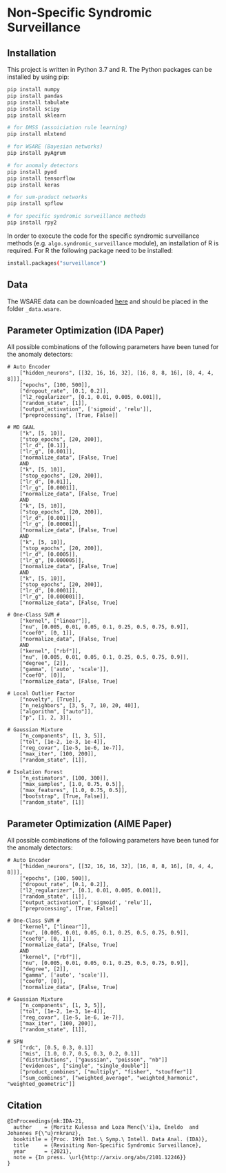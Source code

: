 # Non-Specific Syndromic Surveillance

## Installation
This project is written in Python 3.7 and R. The Python packages can be installed by using pip:
```sh
pip install numpy
pip install pandas
pip install tabulate
pip install scipy
pip install sklearn

# for DMSS (assoiciation rule learning)
pip install mlxtend

# for WSARE (Bayesian networks) 
pip install pyAgrum

# for anomaly detectors
pip install pyod
pip install tensorflow
pip install keras

# for sum-product networks
pip install spflow

# for specific syndromic surveillance methods
pip install rpy2
```

In order to execute the code for the specific syndromic surveillance methods (e.g. `algo.syndromic_surveillance` module), 
an installation of R is required. For R the following package need to be installed:
```sh
install.packages("surveillance")
```

## Data
The WSARE data can be downloaded 
[here](https://web.archive.org/web/20150920104314/http://www.autonlab.org/auton_static/datsets/wsare/wsare3data.zip)
and should be placed in the folder `_data.wsare`.

## Parameter Optimization (IDA Paper)
All possible combinations of the following parameters have been tuned for the anomaly detectors:

```
# Auto Encoder
    ["hidden_neurons", [[32, 16, 16, 32], [16, 8, 8, 16], [8, 4, 4, 8]]],
    ["epochs", [100, 500]],
    ["dropout_rate", [0.1, 0.2]],
    ["l2_regularizer", [0.1, 0.01, 0.005, 0.001]],
    ["random_state", [1]],
    ["output_activation", ['sigmoid', 'relu']],
    ["preprocessing", [True, False]]

# MO GAAL 
    ["k", [5, 10]],
    ["stop_epochs", [20, 200]],
    ["lr_d", [0.1]],
    ["lr_g", [0.001]],
    ["normalize_data", [False, True]
    AND    
    ["k", [5, 10]],
    ["stop_epochs", [20, 200]],
    ["lr_d", [0.01]],
    ["lr_g", [0.0001]],
    ["normalize_data", [False, True]
    AND
    ["k", [5, 10]],
    ["stop_epochs", [20, 200]],
    ["lr_d", [0.001]],
    ["lr_g", [0.00001]],
    ["normalize_data", [False, True]
    AND
    ["k", [5, 10]],
    ["stop_epochs", [20, 200]],
    ["lr_d", [0.0005]],
    ["lr_g", [0.000005]],
    ["normalize_data", [False, True]
    AND
    ["k", [5, 10]],
    ["stop_epochs", [20, 200]],
    ["lr_d", [0.0001]],
    ["lr_g", [0.000001]],
    ["normalize_data", [False, True]

# One-Class SVM #
    ["kernel", ["linear"]],
    ["nu", [0.005, 0.01, 0.05, 0.1, 0.25, 0.5, 0.75, 0.9]],
    ["coef0", [0, 1]],
    ["normalize_data", [False, True]
    AND
    ["kernel", ["rbf"]],
    ["nu", [0.005, 0.01, 0.05, 0.1, 0.25, 0.5, 0.75, 0.9]],
    ["degree", [2]],
    ["gamma", ['auto', 'scale']],
    ["coef0", [0]],
    ["normalize_data", [False, True]

# Local Outlier Factor 
    ["novelty", [True]],
    ["n_neighbors", [3, 5, 7, 10, 20, 40]],
    ["algorithm", ["auto"]],
    ["p", [1, 2, 3]],

# Gaussian Mixture 
    ["n_components", [1, 3, 5]],
    ["tol", [1e-2, 1e-3, 1e-4]],
    ["reg_covar", [1e-5, 1e-6, 1e-7]],
    ["max_iter", [100, 200]],
    ["random_state", [1]],

# Isolation Forest 
    ["n_estimators", [100, 300]],
    ["max_samples", [1.0, 0.75, 0.5]],
    ["max_features", [1.0, 0.75, 0.5]],
    ["bootstrap", [True, False]],
    ["random_state", [1]]
```


## Parameter Optimization (AIME Paper)
All possible combinations of the following parameters have been tuned for the anomaly detectors:

```
# Auto Encoder
    ["hidden_neurons", [[32, 16, 16, 32], [16, 8, 8, 16], [8, 4, 4, 8]]],
    ["epochs", [100, 500]],
    ["dropout_rate", [0.1, 0.2]],
    ["l2_regularizer", [0.1, 0.01, 0.005, 0.001]],
    ["random_state", [1]],
    ["output_activation", ['sigmoid', 'relu']],
    ["preprocessing", [True, False]]

# One-Class SVM #
    ["kernel", ["linear"]],
    ["nu", [0.005, 0.01, 0.05, 0.1, 0.25, 0.5, 0.75, 0.9]],
    ["coef0", [0, 1]],
    ["normalize_data", [False, True]
    AND
    ["kernel", ["rbf"]],
    ["nu", [0.005, 0.01, 0.05, 0.1, 0.25, 0.5, 0.75, 0.9]],
    ["degree", [2]],
    ["gamma", ['auto', 'scale']],
    ["coef0", [0]],
    ["normalize_data", [False, True]

# Gaussian Mixture 
    ["n_components", [1, 3, 5]],
    ["tol", [1e-2, 1e-3, 1e-4]],
    ["reg_covar", [1e-5, 1e-6, 1e-7]],
    ["max_iter", [100, 200]],
    ["random_state", [1]],

# SPN
    ["rdc", [0.5, 0.3, 0.1]]
    ["mis", [1.0, 0.7, 0.5, 0.3, 0.2, 0.1]]
    ["distributions", ["gaussian", "poisson", "nb"]]
    ["evidences", ["single", "single_double"]]
    ["product_combines", ["multiply", "fisher", "stouffer"]]
    ["sum_combines", ["weighted_average", "weighted_harmonic", "weighted_geometric"]]
```


## Citation

```
@InProceedings{mk:IDA-21,
  author    = {Moritz Kulessa and Loza Menc{\'i}a, Eneldo  and Johannes F{\"u}rnkranz},
  booktitle = {Proc. 19th Int.\ Symp.\ Intell. Data Anal. (IDA)},
  title     = {Revisiting Non-Specific Syndromic Surveillance},
  year      = {2021},
  note = {In press. \url{http://arxiv.org/abs/2101.12246}}
}
```